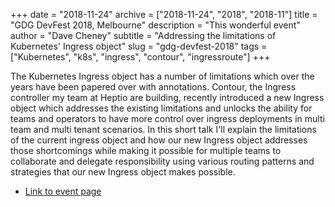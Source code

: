 +++
date = "2018-11-24"
archive = ["2018-11-24", "2018", "2018-11"]
title = "GDG DevFest 2018, Melbourne"
description = "This wonderful event"
author = "Dave Cheney"
subtitle = "Addressing the limitations of Kubernetes' Ingress object"
slug = "gdg-devfest-2018"
tags = ["Kubernetes", "k8s", "ingress", "contour", "ingressroute"]
+++

The Kubernetes Ingress object has a number of limitations which over the years have been papered over with annotations.
Contour, the Ingress controller my team at Heptio are building, recently introduced a new Ingress object which addresses the existing limitations and unlocks the ability for teams and operators to have more control over ingress deployments in multi team and multi tenant scenarios.
In this short talk I'll explain the limitations of the current ingress object and how our new Ingress object addresses those shortcomings while making it possible for multiple teams to collaborate and delegate responsibility using various routing patterns and strategies that our new Ingress object makes possible.

 * [Link to event page](https://devfest.gdgcloud.melbourne/schedule/)
